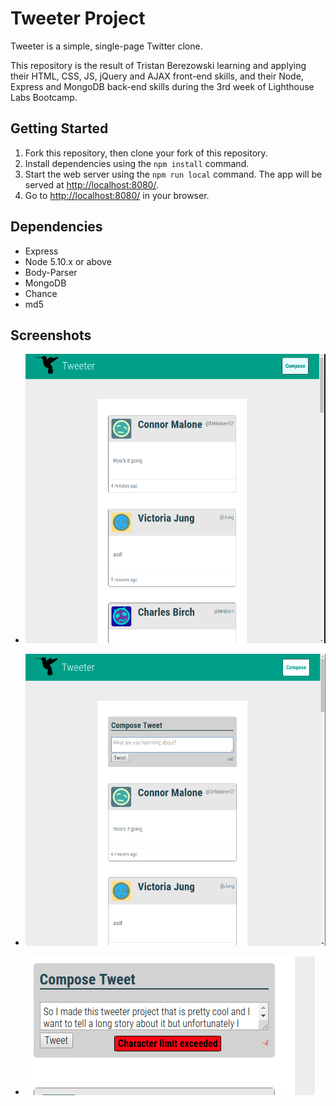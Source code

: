 # Tweeter Project

Tweeter is a simple, single-page Twitter clone.

This repository is the result of Tristan Berezowski learning and applying their HTML, CSS, JS, jQuery and AJAX front-end skills, and their Node, Express and MongoDB back-end skills during the 3rd week of Lighthouse Labs Bootcamp.

## Getting Started

1. Fork this repository, then clone your fork of this repository.
2. Install dependencies using the `npm install` command.
3. Start the web server using the `npm run local` command. The app will be served at <http://localhost:8080/>.
4. Go to <http://localhost:8080/> in your browser.

## Dependencies

- Express
- Node 5.10.x or above
- Body-Parser
- MongoDB
- Chance
- md5

## Screenshots

- ![Main Page](https://github.com/tristanberezowski/tweeter/blob/master/screenshots/home-main.png)

- ![New Tweet](https://github.com/tristanberezowski/tweeter/blob/master/screenshots/tweeter-compose.png)

- ![Error Message](https://github.com/tristanberezowski/tweeter/blob/master/screenshots/error-message.png)